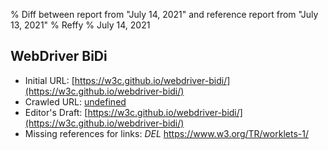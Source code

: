 % Diff between report from "July 14, 2021" and reference report from "July 13, 2021"
% Reffy
% July 14, 2021

## WebDriver BiDi

- Initial URL: [https://w3c.github.io/webdriver-bidi/](https://w3c.github.io/webdriver-bidi/)
- Crawled URL: [undefined](undefined)
- Editor's Draft: [https://w3c.github.io/webdriver-bidi/](https://w3c.github.io/webdriver-bidi/)
- Missing references for links: *DEL* https://www.w3.org/TR/worklets-1/


